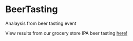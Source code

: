 # BeerTasting
Analaysis from beer tasting event

View results from our grocery store IPA beer tasting [here!](beer_tasting_viz.ipynb)
